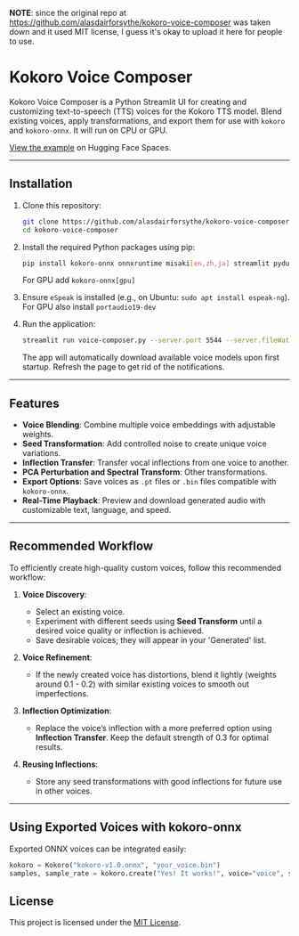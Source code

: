 **NOTE**: since the original repo at https://github.com/alasdairforsythe/kokoro-voice-composer was taken down and it used MIT license, I guess it's okay to upload it here for people to use.

# Kokoro Voice Composer

Kokoro Voice Composer is a Python Streamlit UI for creating and customizing text-to-speech (TTS) voices for the Kokoro TTS model. Blend existing voices, apply transformations, and export them for use with `kokoro` and `kokoro-onnx`. It will run on CPU or GPU.

[View the example](https://huggingface.co/spaces/alasdairforsythe/kokoro-voice-composer) on Hugging Face Spaces.

---

## Installation

1. Clone this repository:
   ```bash
   git clone https://github.com/alasdairforsythe/kokoro-voice-composer.git
   cd kokoro-voice-composer
   ```

2. Install the required Python packages using pip:
   ```bash
   pip install kokoro-onnx onnxruntime misaki[en,zh,ja] streamlit pydub soundfile torch numpy ordered_set pypinyin cn2an jieba fugashi jaconv mojimoji
   ```
   For GPU add `kokoro-onnx[gpu]`

3. Ensure `eSpeak` is installed (e.g., on Ubuntu: `sudo apt install espeak-ng`).
   For GPU also install `portaudio19-dev`

4. Run the application:
   ```bash
   streamlit run voice-composer.py --server.port 5544 --server.fileWatcherType none
   ```
   The app will automatically download available voice models upon first startup. Refresh the page to get rid of the notifications.

---

## Features
- **Voice Blending**: Combine multiple voice embeddings with adjustable weights.
- **Seed Transformation**: Add controlled noise to create unique voice variations.
- **Inflection Transfer**: Transfer vocal inflections from one voice to another.
- **PCA Perturbation and Spectral Transform**: Other transformations.
- **Export Options**: Save voices as `.pt` files or `.bin` files compatible with `kokoro-onnx`.
- **Real-Time Playback**: Preview and download generated audio with customizable text, language, and speed.

---

## Recommended Workflow

To efficiently create high-quality custom voices, follow this recommended workflow:

1. **Voice Discovery**:
   - Select an existing voice.
   - Experiment with different seeds using **Seed Transform** until a desired voice quality or inflection is achieved.
   - Save desirable voices; they will appear in your 'Generated' list.

2. **Voice Refinement**:
   - If the newly created voice has distortions, blend it lightly (weights around 0.1 - 0.2) with similar existing voices to smooth out imperfections.

3. **Inflection Optimization**:
   - Replace the voice’s inflection with a more preferred option using **Inflection Transfer**. Keep the default strength of 0.3 for optimal results.

4. **Reusing Inflections**:
   - Store any seed transformations with good inflections for future use in other voices.

---

## Using Exported Voices with kokoro-onnx

Exported ONNX voices can be integrated easily:

```python
kokoro = Kokoro("kokoro-v1.0.onnx", "your_voice.bin")
samples, sample_rate = kokoro.create("Yes! It works!", voice="voice", speed=1.0, lang="en-us")
```

## License

This project is licensed under the [MIT License](LICENSE).

